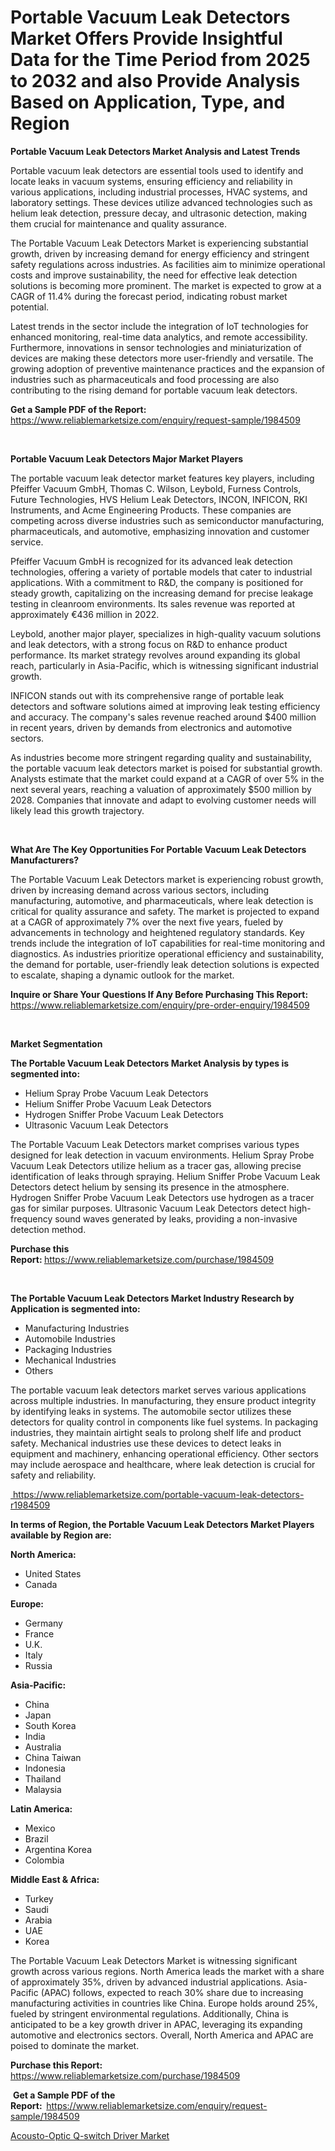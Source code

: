 <p><h1>Portable Vacuum Leak Detectors Market Offers Provide Insightful Data for the Time Period from 2025 to 2032 and also Provide Analysis Based on Application, Type, and Region</h1></p><p><strong>Portable Vacuum Leak Detectors Market Analysis and Latest Trends</strong></p>
<p><p>Portable vacuum leak detectors are essential tools used to identify and locate leaks in vacuum systems, ensuring efficiency and reliability in various applications, including industrial processes, HVAC systems, and laboratory settings. These devices utilize advanced technologies such as helium leak detection, pressure decay, and ultrasonic detection, making them crucial for maintenance and quality assurance.</p><p>The Portable Vacuum Leak Detectors Market is experiencing substantial growth, driven by increasing demand for energy efficiency and stringent safety regulations across industries. As facilities aim to minimize operational costs and improve sustainability, the need for effective leak detection solutions is becoming more prominent. The market is expected to grow at a CAGR of 11.4% during the forecast period, indicating robust market potential.</p><p>Latest trends in the sector include the integration of IoT technologies for enhanced monitoring, real-time data analytics, and remote accessibility. Furthermore, innovations in sensor technologies and miniaturization of devices are making these detectors more user-friendly and versatile. The growing adoption of preventive maintenance practices and the expansion of industries such as pharmaceuticals and food processing are also contributing to the rising demand for portable vacuum leak detectors.</p></p>
<p><strong>Get a Sample PDF of the Report:&nbsp;</strong> <a href="https://www.reliablemarketsize.com/enquiry/request-sample/1984509?utm_campaign=2334&utm_medium=2&utm_source=Github&utm_content=ia&utm_term=02032025&utm_id=portable-vacuum-leak-detectors">https://www.reliablemarketsize.com/enquiry/request-sample/1984509</a></p>
<p>&nbsp;</p>
<p><strong>Portable Vacuum Leak Detectors Major Market Players</strong></p>
<p><p>The portable vacuum leak detector market features key players, including Pfeiffer Vacuum GmbH, Thomas C. Wilson, Leybold, Furness Controls, Future Technologies, HVS Helium Leak Detectors, INCON, INFICON, RKI Instruments, and Acme Engineering Products. These companies are competing across diverse industries such as semiconductor manufacturing, pharmaceuticals, and automotive, emphasizing innovation and customer service.</p><p>Pfeiffer Vacuum GmbH is recognized for its advanced leak detection technologies, offering a variety of portable models that cater to industrial applications. With a commitment to R&D, the company is positioned for steady growth, capitalizing on the increasing demand for precise leakage testing in cleanroom environments. Its sales revenue was reported at approximately €436 million in 2022.</p><p>Leybold, another major player, specializes in high-quality vacuum solutions and leak detectors, with a strong focus on R&D to enhance product performance. Its market strategy revolves around expanding its global reach, particularly in Asia-Pacific, which is witnessing significant industrial growth. </p><p>INFICON stands out with its comprehensive range of portable leak detectors and software solutions aimed at improving leak testing efficiency and accuracy. The company's sales revenue reached around $400 million in recent years, driven by demands from electronics and automotive sectors.</p><p>As industries become more stringent regarding quality and sustainability, the portable vacuum leak detectors market is poised for substantial growth. Analysts estimate that the market could expand at a CAGR of over 5% in the next several years, reaching a valuation of approximately $500 million by 2028. Companies that innovate and adapt to evolving customer needs will likely lead this growth trajectory.</p></p>
<p>&nbsp;</p>
<p><strong>What Are The Key Opportunities For Portable Vacuum Leak Detectors Manufacturers?</strong></p>
<p><p>The Portable Vacuum Leak Detectors market is experiencing robust growth, driven by increasing demand across various sectors, including manufacturing, automotive, and pharmaceuticals, where leak detection is critical for quality assurance and safety. The market is projected to expand at a CAGR of approximately 7% over the next five years, fueled by advancements in technology and heightened regulatory standards. Key trends include the integration of IoT capabilities for real-time monitoring and diagnostics. As industries prioritize operational efficiency and sustainability, the demand for portable, user-friendly leak detection solutions is expected to escalate, shaping a dynamic outlook for the market.</p></p>
<p><strong>Inquire or Share Your Questions If Any Before Purchasing This Report:</strong> <a href="https://www.reliablemarketsize.com/enquiry/pre-order-enquiry/1984509?utm_campaign=2334&utm_medium=2&utm_source=Github&utm_content=ia&utm_term=02032025&utm_id=portable-vacuum-leak-detectors">https://www.reliablemarketsize.com/enquiry/pre-order-enquiry/1984509</a></p>
<p>&nbsp;</p>
<p><strong>Market Segmentation</strong></p>
<p><strong>The Portable Vacuum Leak Detectors Market Analysis by types is segmented into:</strong></p>
<p><ul><li>Helium Spray Probe Vacuum Leak Detectors</li><li>Helium Sniffer Probe Vacuum Leak Detectors</li><li>Hydrogen Sniffer Probe Vacuum Leak Detectors</li><li>Ultrasonic Vacuum Leak Detectors</li></ul></p>
<p><p>The Portable Vacuum Leak Detectors market comprises various types designed for leak detection in vacuum environments. Helium Spray Probe Vacuum Leak Detectors utilize helium as a tracer gas, allowing precise identification of leaks through spraying. Helium Sniffer Probe Vacuum Leak Detectors detect helium by sensing its presence in the atmosphere. Hydrogen Sniffer Probe Vacuum Leak Detectors use hydrogen as a tracer gas for similar purposes. Ultrasonic Vacuum Leak Detectors detect high-frequency sound waves generated by leaks, providing a non-invasive detection method.</p></p>
<p><strong>Purchase this Report:&nbsp;</strong><a href="https://www.reliablemarketsize.com/purchase/1984509?utm_campaign=2334&utm_medium=2&utm_source=Github&utm_content=ia&utm_term=02032025&utm_id=portable-vacuum-leak-detectors">https://www.reliablemarketsize.com/purchase/1984509</a></p>
<p>&nbsp;</p>
<p><strong>The Portable Vacuum Leak Detectors Market Industry Research by Application is segmented into:</strong></p>
<p><ul><li>Manufacturing Industries</li><li>Automobile Industries</li><li>Packaging Industries</li><li>Mechanical Industries</li><li>Others</li></ul></p>
<p><p>The portable vacuum leak detectors market serves various applications across multiple industries. In manufacturing, they ensure product integrity by identifying leaks in systems. The automobile sector utilizes these detectors for quality control in components like fuel systems. In packaging industries, they maintain airtight seals to prolong shelf life and product safety. Mechanical industries use these devices to detect leaks in equipment and machinery, enhancing operational efficiency. Other sectors may include aerospace and healthcare, where leak detection is crucial for safety and reliability.</p></p>
<p><a href="https://www.reliablemarketsize.com/portable-vacuum-leak-detectors-r1984509?utm_campaign=2334&utm_medium=2&utm_source=Github&utm_content=ia&utm_term=02032025&utm_id=portable-vacuum-leak-detectors">&nbsp;https://www.reliablemarketsize.com/portable-vacuum-leak-detectors-r1984509</a></p>
<p><strong>In terms of Region, the Portable Vacuum Leak Detectors Market Players available by Region are:</strong></p>
<p>
    <p> <strong> North America: </strong>
        <ul>
            <li>United States</li>
            <li>Canada</li>
        </ul>
        </p> 
    <p> <strong> Europe: </strong>
        <ul>
            <li>Germany</li>
            <li>France</li>
            <li>U.K.</li>
            <li>Italy</li>
            <li>Russia</li>
        </ul>
        </p> 
    <p> <strong> Asia-Pacific: </strong>
        <ul>
            <li>China</li>
            <li>Japan</li>
            <li>South Korea</li>
            <li>India</li>
            <li>Australia</li>
            <li>China Taiwan</li>
            <li>Indonesia</li>
            <li>Thailand</li>
            <li>Malaysia</li>
        </ul>
        </p> 
    <p> <strong> Latin America: </strong>
        <ul>
            <li>Mexico</li>
            <li>Brazil</li>
            <li>Argentina Korea</li>
            <li>Colombia</li>
        </ul>
        </p> 
    <p> <strong> Middle East & Africa: </strong>
        <ul>
            <li>Turkey</li>
            <li>Saudi</li>
            <li>Arabia</li>
            <li>UAE</li>
            <li>Korea</li>
        </ul>
    </p>
    </p>
<p><p>The Portable Vacuum Leak Detectors Market is witnessing significant growth across various regions. North America leads the market with a share of approximately 35%, driven by advanced industrial applications. Asia-Pacific (APAC) follows, expected to reach 30% share due to increasing manufacturing activities in countries like China. Europe holds around 25%, fueled by stringent environmental regulations. Additionally, China is anticipated to be a key growth driver in APAC, leveraging its expanding automotive and electronics sectors. Overall, North America and APAC are poised to dominate the market.</p></p>
<p><strong>Purchase this Report: </strong><a href="https://www.reliablemarketsize.com/purchase/1984509?utm_campaign=2334&utm_medium=2&utm_source=Github&utm_content=ia&utm_term=02032025&utm_id=portable-vacuum-leak-detectors">https://www.reliablemarketsize.com/purchase/1984509</a></p>
<p>&nbsp;<strong>Get a Sample PDF of the Report:&nbsp;&nbsp;</strong><a href="https://www.reliablemarketsize.com/enquiry/request-sample/1984509?utm_campaign=2334&utm_medium=2&utm_source=Github&utm_content=ia&utm_term=02032025&utm_id=portable-vacuum-leak-detectors">https://www.reliablemarketsize.com/enquiry/request-sample/1984509</a></p>
<p><strong></strong></p>
<p><p><a href="https://github.com/suleimannichelle7/Market-Research-Report-List-1/blob/main/acousto-optic-q-switch-driver-market.md?utm_campaign=2334&utm_medium=2&utm_source=Github&utm_content=ia&utm_term=02032025&utm_id=portable-vacuum-leak-detectors">Acousto-Optic Q-switch Driver Market</a></p></p>